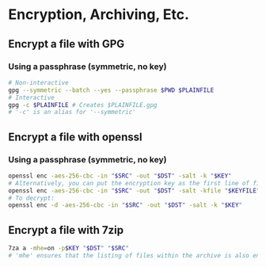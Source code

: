 # Encryption, Archiving, Etc.

## Encrypt a file with GPG
### Using a passphrase (symmetric, no key)
```bash
# Non-interactive
gpg --symmetric --batch --yes --passphrase $PWD $PLAINFILE
# Interactive
gpg -c $PLAINFILE # Creates $PLAINFILE.gpg
# '-c' is an alias for '--symmetric'
```

## Encrypt a file with openssl
### Using a passphrase (symmetric, no key)
```bash
openssl enc -aes-256-cbc -in "$SRC" -out "$DST" -salt -k "$KEY"
# Alternatively, you can put the encryption key as the first line of file $KEYFILE and use this:
openssl enc -aes-256-cbc -in "$SRC" -out "$DST" -salt -kfile "$KEYFILE"
# To decrypt:
openssl enc -d -aes-256-cbc -in "$SRC" -out "$DST" -salt -k "$KEY"
```

## Encrypt a file with 7zip
```bash
7za a -mhe=on -p$KEY "$DST" "$SRC"
# 'mhe' ensures that the listing of files within the archive is also encrypted
```
<!--stackedit_data:
eyJoaXN0b3J5IjpbMTAyNTYyMDQyNl19
-->